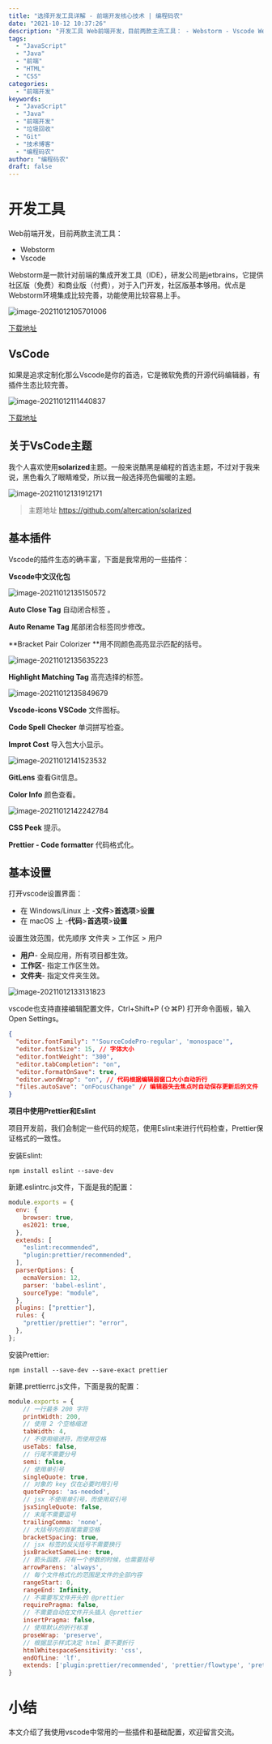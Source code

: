 ```yaml
---
title: "选择开发工具详解 - 前端开发核心技术 | 编程码农"
date: "2021-10-12 10:37:26"
description: "开发工具 Web前端开发，目前两款主流工具： - Webstorm - Vscode Webstorm是一款针对前端的集成开发工具（IDE），研发公司是jetbrains，它提供社区版（免费）和商业版（付费），对于入门开发，社区版基本够用。优点是Webstorm环境集成比较完善，功能使用比较容易上手..."
tags:
  - "JavaScript"
  - "Java"
  - "前端"
  - "HTML"
  - "CSS"
categories:
  - "前端开发"
keywords:
  - "JavaScript"
  - "Java"
  - "前端开发"
  - "垃圾回收"
  - "Git"
  - "技术博客"
  - "编程码农"
author: "编程码农"
draft: false
---
```


# 开发工具

Web前端开发，目前两款主流工具：

- Webstorm
- Vscode

Webstorm是一款针对前端的集成开发工具（IDE），研发公司是jetbrains，它提供社区版（免费）和商业版（付费），对于入门开发，社区版基本够用。优点是Webstorm环境集成比较完善，功能使用比较容易上手。

![image-20211012105701006](https://blogs-on.oss-cn-beijing.aliyuncs.com/imgs/image-20211012105701006.png)

[下载地址](https://www.jetbrains.com/webstorm/promo/)

## VsCode

如果是追求定制化那么Vscode是你的首选，它是微软免费的开源代码编辑器，有插件生态比较完善。

![image-20211012111440837](https://blogs-on.oss-cn-beijing.aliyuncs.com/imgs/image-20211012111440837.png)

[下载地址](https://code.visualstudio.com/)

## 关于VsCode主题

我个人喜欢使用**solarized**主题。一般来说酷黑是编程的首选主题，不过对于我来说，黑色看久了眼睛难受，所以我一般选择亮色偏暖的主题。

![image-20211012131912171](https://blogs-on.oss-cn-beijing.aliyuncs.com/imgs/image-20211012131912171.png)

> 主题地址 https://github.com/altercation/solarized



## 基本插件

Vscode的插件生态的确丰富，下面是我常用的一些插件：

**Vscode中文汉化包**

![image-20211012135150572](https://blogs-on.oss-cn-beijing.aliyuncs.com/imgs/image-20211012135150572.png)

**Auto Close Tag** 自动闭合标签 。

 **Auto Rename Tag** 尾部闭合标签同步修改。

**Bracket Pair Colorizer **用不同颜色高亮显示匹配的括号。

![image-20211012135635223](https://blogs-on.oss-cn-beijing.aliyuncs.com/imgs/image-20211012135635223.png)

**Highlight Matching Tag** 高亮选择的标签。

![image-20211012135849679](https://blogs-on.oss-cn-beijing.aliyuncs.com/imgs/image-20211012135849679.png)

**Vscode-icons VSCode** 文件图标。

**Code Spell Checker** 单词拼写检查。

**Improt Cost** 导入包大小显示。

![image-20211012141523532](https://blogs-on.oss-cn-beijing.aliyuncs.com/imgs/image-20211012141523532.png)

**GitLens** 查看Git信息。

**Color Info** 颜色查看。

![image-20211012142242784](https://blogs-on.oss-cn-beijing.aliyuncs.com/imgs/image-20211012142242784.png)

**CSS Peek** 提示。

**Prettier - Code formatter** 代码格式化。



## 基本设置

打开vscode设置界面：

- 在 Windows/Linux 上 -**文件**>**首选项**>**设置**
- 在 macOS 上 -**代码**>**首选项**>**设置**

设置生效范围，优先顺序 文件夹 > 工作区 > 用户

- **用户**- 全局应用，所有项目都生效。
- **工作区**- 指定工作区生效。
- **文件夹**- 指定文件夹生效。

![image-20211012133131823](https://blogs-on.oss-cn-beijing.aliyuncs.com/imgs/image-20211012133131823.png)

vscode也支持直接编辑配置文件，Ctrl+Shift+P (⇧⌘P) 打开命令面板，输入 Open Settings。

```json
{
  "editor.fontFamily": "'SourceCodePro-regular', 'monospace'",
  "editor.fontSize": 15, // 字体大小
  "editor.fontWeight": "300",
  "editor.tabCompletion": "on",
  "editor.formatOnSave": true,
  "editor.wordWrap": "on", // 代码根据编辑器窗口大小自动折行
  "files.autoSave": "onFocusChange" // 编辑器失去焦点时自动保存更新后的文件
}
```



**项目中使用Prettier和Eslint**

项目开发前，我们会制定一些代码的规范，使用Eslint来进行代码检查，Prettier保证格式的一致性。

安装Eslint:

```shell
npm install eslint --save-dev
```

新建.eslintrc.js文件，下面是我的配置：

```javascript
module.exports = {
  env: {
    browser: true,
    es2021: true,
  },
  extends: [
    "eslint:recommended",
    "plugin:prettier/recommended",
  ],
  parserOptions: {
    ecmaVersion: 12,
    parser: 'babel-eslint',
    sourceType: "module",
  },
  plugins: ["prettier"],
  rules: {
    "prettier/prettier": "error",
  },
};
```

安装Prettier:

```shell
npm install --save-dev --save-exact prettier
```

新建.prettierrc.js文件，下面是我的配置：

```javascript
module.exports = {
    // 一行最多 200 字符
    printWidth: 200,
    // 使用 2 个空格缩进
    tabWidth: 4,
    // 不使用缩进符，而使用空格
    useTabs: false,
    // 行尾不需要分号
    semi: false,
    // 使用单引号
    singleQuote: true,
    // 对象的 key 仅在必要时用引号
    quoteProps: 'as-needed',
    // jsx 不使用单引号，而使用双引号
    jsxSingleQuote: false,
    // 末尾不需要逗号
    trailingComma: 'none',
    // 大括号内的首尾需要空格
    bracketSpacing: true,
    // jsx 标签的反尖括号不需要换行
    jsxBracketSameLine: true,
    // 箭头函数，只有一个参数的时候，也需要括号
    arrowParens: 'always',
    // 每个文件格式化的范围是文件的全部内容
    rangeStart: 0,
    rangeEnd: Infinity,
    // 不需要写文件开头的 @prettier
    requirePragma: false,
    // 不需要自动在文件开头插入 @prettier
    insertPragma: false,
    // 使用默认的折行标准
    proseWrap: 'preserve',
    // 根据显示样式决定 html 要不要折行
    htmlWhitespaceSensitivity: 'css',
    endOfLine: 'lf',
    extends: ['plugin:prettier/recommended', 'prettier/flowtype', 'prettier/vue']
}
```



# 小结

本文介绍了我使用vscode中常用的一些插件和基础配置，欢迎留言交流。
